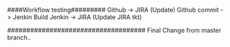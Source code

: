 ####Workflow testing#########
Github -> JIRA (Update)
Github commit -> Jenkin Build
Jenkin -> JIRA (Update JIRA tkt)

####################################
Final Change from master branch..
